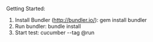 Getting Started:

1. Install Bundler (http://bundler.io/): gem install bundler
2. Run bundler: bundle install
3. Start test: cucumber --tag @run
